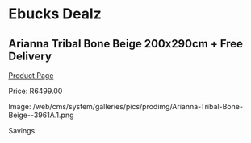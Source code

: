 
# Ebucks Dealz
## Arianna Tribal Bone Beige 200x290cm + Free Delivery
[Product Page](https://www.ebucks.com/web/shop/productSelected.do?prodId=1210516481&catId=1209942441)

Price: R6499.00

Image: /web/cms/system/galleries/pics/prodimg/Arianna-Tribal-Bone-Beige--3961A.1.png

Savings: 


	